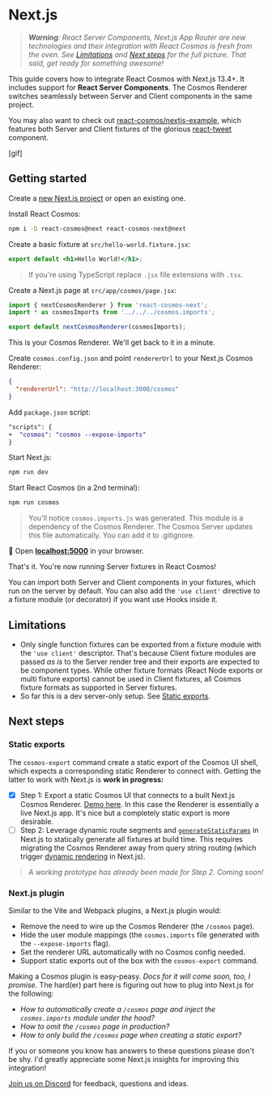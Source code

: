 # Next.js

> _**Warning**: React Server Components, Next.js App Router are new technologies and their integration with React Cosmos is fresh from the oven. See [Limitations](#limitations) and [Next steps](#next-steps) for the full picture. That said, get ready for something awesome!_

This guide covers how to integrate React Cosmos with Next.js 13.4+. It includes support for **React Server Components**. The Cosmos Renderer switches seamlessly between Server and Client components in the same project.

You may also want to check out [react-cosmos/nextjs-example](https://github.com/react-cosmos/nextjs-example), which features both Server and Client fixtures of the glorious [react-tweet](https://github.com/vercel-labs/react-tweet) component.

[gif]

## Getting started

Create a [new Next.js project](https://nextjs.org/docs/getting-started/installation) or open an existing one.

Install React Cosmos:

```bash
npm i -D react-cosmos@next react-cosmos-next@next
```

Create a basic fixture at `src/hello-world.fixture.jsx`:

```jsx
export default <h1>Hello World!</h1>;
```

> If you're using TypeScript replace `.jsx` file extensions with `.tsx`.

Create a Next.js page at `src/app/cosmos/page.jsx`:

```jsx
import { nextCosmosRenderer } from 'react-cosmos-next';
import * as cosmosImports from '../../../cosmos.imports';

export default nextCosmosRenderer(cosmosImports);
```

This is your Cosmos Renderer. We'll get back to it in a minute.

Create `cosmos.config.json` and point `rendererUrl` to your Next.js Cosmos Renderer:

```json
{
  "rendererUrl": "http://localhost:3000/cosmos"
}
```

Add `package.json` script:

```diff
"scripts": {
+  "cosmos": "cosmos --expose-imports"
}
```

Start Next.js:

```bash
npm run dev
```

Start React Cosmos (in a 2nd terminal):

```bash
npm run cosmos
```

> You'll notice `cosmos.imports.js` was generated. This module is a dependency of the Cosmos Renderer. The Cosmos Server updates this file automatically. You can add it to .gitignore.

🚀 Open **[localhost:5000](http://localhost:5000)** in your browser.

That's it. You're now running Server fixtures in React Cosmos!

You can import both Server and Client components in your fixtures, which run on the server by default. You can also add the `'use client'` directive to a fixture module (or decorator) if you want use Hooks inside it.

## Limitations

- Only single function fixtures can be exported from a fixture module with the `'use client'` descriptor. That's because Client fixture modules are passed _as is_ to the Server render tree and their exports are expected to be component types. While other fixture formats (React Node exports or multi fixture exports) cannot be used in Client fixtures, all Cosmos fixture formats as supported in Server fixtures.
- So far this is a dev server-only setup. See [Static exports](#static-exports).

## Next steps

### Static exports

The `cosmos-export` command create a static export of the Cosmos UI shell, which expects a corresponding static Renderer to connect with. Getting the latter to work with Next.js is **work in progress:**

- [x] Step 1: Export a static Cosmos UI that connects to a built Next.js Cosmos Renderer. [Demo here](https://cosmos-nextjs.vercel.app). In this case the Renderer is essentially a live Next.js app. It's nice but a completely static export is more desirable.
- [ ] Step 2: Leverage dynamic route segments and [`generateStaticParams`](https://nextjs.org/docs/app/api-reference/functions/generate-static-params) in Next.js to statically generate all fixtures at build time. This requires migrating the Cosmos Renderer away from query string routing (which trigger [dynamic rendering](https://nextjs.org/docs/app/building-your-application/rendering/static-and-dynamic-rendering#dynamic-rendering) in Next.js).

> _A working prototype has already been made for Step 2. Coming soon!_

### Next.js plugin

Similar to the Vite and Webpack plugins, a Next.js plugin would:

- Remove the need to wire up the Cosmos Renderer (the `/cosmos` page).
- Hide the user module mappings (the `cosmos.imports` file generated with the `--expose-imports` flag).
- Set the renderer URL automatically with no Cosmos config needed.
- Support static exports out of the box with the `cosmos-export` command.

Making a Cosmos plugin is easy-peasy. _Docs for it will come soon, too, I promise._ The hard(er) part here is figuring out how to plug into Next.js for the following:

- _How to automatically create a `/cosmos` page and inject the `cosmos.imports` module under the hood?_
- _How to omit the `/cosmos` page in production?_
- _How to only build the `/cosmos` page when creating a static export?_

If you or someone you know has answers to these questions please don't be shy. I'd greatly appreciate some Next.js insights for improving this integration!

[Join us on Discord](https://discord.gg/3X95VgfnW5) for feedback, questions and ideas.
